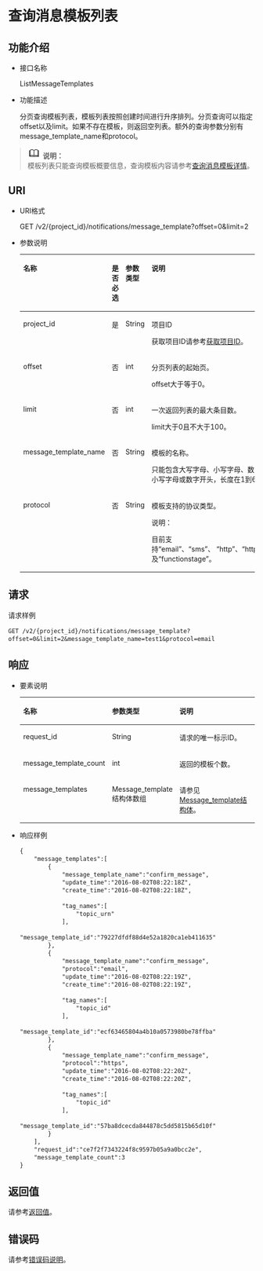 # 查询消息模板列表<a name="ZH-CN_TOPIC_0036016766"></a>

## 功能介绍<a name="section27645849"></a>

-   接口名称

    ListMessageTemplates


-   功能描述

    分页查询模板列表，模板列表按照创建时间进行升序排列。分页查询可以指定offset以及limit。如果不存在模板，则返回空列表。额外的查询参数分别有message\_template\_name和protocol。


>![](public_sys-resources/icon-note.gif) **说明：**   
>模板列表只能查询模板概要信息，查询模板内容请参考[查询消息模板详情](查询消息模板详情.md)。  

## URI<a name="section47486057"></a>

-   URI格式

    GET /v2/\{project\_id\}/notifications/message\_template?offset=0&limit=2


-   参数说明

    <a name="table26295076"></a>
    <table><thead align="left"><tr id="row16170542"><th class="cellrowborder" valign="top" width="20.667933206679333%" id="mcps1.1.5.1.1"><p id="p34745524"><a name="p34745524"></a><a name="p34745524"></a>名称</p>
    </th>
    <th class="cellrowborder" valign="top" width="21.597840215978405%" id="mcps1.1.5.1.2"><p id="p62924030"><a name="p62924030"></a><a name="p62924030"></a>是否必选</p>
    </th>
    <th class="cellrowborder" valign="top" width="27.06729327067293%" id="mcps1.1.5.1.3"><p id="p63681652"><a name="p63681652"></a><a name="p63681652"></a>参数类型</p>
    </th>
    <th class="cellrowborder" valign="top" width="30.666933306669332%" id="mcps1.1.5.1.4"><p id="p57940224"><a name="p57940224"></a><a name="p57940224"></a>说明</p>
    </th>
    </tr>
    </thead>
    <tbody><tr id="row41204595"><td class="cellrowborder" valign="top" width="20.667933206679333%" headers="mcps1.1.5.1.1 "><p id="p49237932"><a name="p49237932"></a><a name="p49237932"></a>project_id</p>
    </td>
    <td class="cellrowborder" valign="top" width="21.597840215978405%" headers="mcps1.1.5.1.2 "><p id="p28849561"><a name="p28849561"></a><a name="p28849561"></a>是</p>
    </td>
    <td class="cellrowborder" valign="top" width="27.06729327067293%" headers="mcps1.1.5.1.3 "><p id="p55113123"><a name="p55113123"></a><a name="p55113123"></a>String</p>
    </td>
    <td class="cellrowborder" valign="top" width="30.666933306669332%" headers="mcps1.1.5.1.4 "><p id="p3312144215538"><a name="p3312144215538"></a><a name="p3312144215538"></a>项目ID</p>
    <p id="p34977969"><a name="p34977969"></a><a name="p34977969"></a>获取项目ID请参考<a href="获取项目ID.md">获取项目ID</a>。</p>
    </td>
    </tr>
    <tr id="row64680333"><td class="cellrowborder" valign="top" width="20.667933206679333%" headers="mcps1.1.5.1.1 "><p id="p4615638"><a name="p4615638"></a><a name="p4615638"></a>offset</p>
    </td>
    <td class="cellrowborder" valign="top" width="21.597840215978405%" headers="mcps1.1.5.1.2 "><p id="p38322367"><a name="p38322367"></a><a name="p38322367"></a>否</p>
    </td>
    <td class="cellrowborder" valign="top" width="27.06729327067293%" headers="mcps1.1.5.1.3 "><p id="p17103984"><a name="p17103984"></a><a name="p17103984"></a>int</p>
    </td>
    <td class="cellrowborder" valign="top" width="30.666933306669332%" headers="mcps1.1.5.1.4 "><p id="p43245458"><a name="p43245458"></a><a name="p43245458"></a>分页列表的起始页。</p>
    <p id="p093145511383"><a name="p093145511383"></a><a name="p093145511383"></a>offset大于等于0。</p>
    </td>
    </tr>
    <tr id="row51881906"><td class="cellrowborder" valign="top" width="20.667933206679333%" headers="mcps1.1.5.1.1 "><p id="p41684868"><a name="p41684868"></a><a name="p41684868"></a>limit</p>
    </td>
    <td class="cellrowborder" valign="top" width="21.597840215978405%" headers="mcps1.1.5.1.2 "><p id="p21031171"><a name="p21031171"></a><a name="p21031171"></a>否</p>
    </td>
    <td class="cellrowborder" valign="top" width="27.06729327067293%" headers="mcps1.1.5.1.3 "><p id="p25803286"><a name="p25803286"></a><a name="p25803286"></a>int</p>
    </td>
    <td class="cellrowborder" valign="top" width="30.666933306669332%" headers="mcps1.1.5.1.4 "><p id="p9691430"><a name="p9691430"></a><a name="p9691430"></a>一次返回列表的最大条目数。</p>
    <p id="p093218114392"><a name="p093218114392"></a><a name="p093218114392"></a>limit大于0且不大于100。</p>
    </td>
    </tr>
    <tr id="row18621933"><td class="cellrowborder" valign="top" width="20.667933206679333%" headers="mcps1.1.5.1.1 "><p id="p31981619"><a name="p31981619"></a><a name="p31981619"></a>message_template_name</p>
    </td>
    <td class="cellrowborder" valign="top" width="21.597840215978405%" headers="mcps1.1.5.1.2 "><p id="p40374353"><a name="p40374353"></a><a name="p40374353"></a>否</p>
    </td>
    <td class="cellrowborder" valign="top" width="27.06729327067293%" headers="mcps1.1.5.1.3 "><p id="p49097200"><a name="p49097200"></a><a name="p49097200"></a>String</p>
    </td>
    <td class="cellrowborder" valign="top" width="30.666933306669332%" headers="mcps1.1.5.1.4 "><p id="p17450296"><a name="p17450296"></a><a name="p17450296"></a>模板的名称。</p>
    <p id="p6338272399"><a name="p6338272399"></a><a name="p6338272399"></a>只能包含大写字母、小写字母、数字、-和_，且必须由大写字母、小写字母或数字开头，长度在1到64个字符之间。</p>
    </td>
    </tr>
    <tr id="row37690705"><td class="cellrowborder" valign="top" width="20.667933206679333%" headers="mcps1.1.5.1.1 "><p id="p33048293"><a name="p33048293"></a><a name="p33048293"></a>protocol</p>
    </td>
    <td class="cellrowborder" valign="top" width="21.597840215978405%" headers="mcps1.1.5.1.2 "><p id="p59666077"><a name="p59666077"></a><a name="p59666077"></a>否</p>
    </td>
    <td class="cellrowborder" valign="top" width="27.06729327067293%" headers="mcps1.1.5.1.3 "><p id="p1114082"><a name="p1114082"></a><a name="p1114082"></a>String</p>
    </td>
    <td class="cellrowborder" valign="top" width="30.666933306669332%" headers="mcps1.1.5.1.4 "><p id="p23131803"><a name="p23131803"></a><a name="p23131803"></a>模板支持的协议类型。</p>
    <div class="note" id="note6916411113916"><a name="note6916411113916"></a><a name="note6916411113916"></a><span class="notetitle"> 说明： </span><div class="notebody"><p id="p1093261133915"><a name="p1093261133915"></a><a name="p1093261133915"></a>目前支持“email”、“sms”、&nbsp;“http”、“https”、“dms”、“functiongraph”以及“functionstage”。</p>
    </div></div>
    </td>
    </tr>
    </tbody>
    </table>


## 请求<a name="section24721334"></a>

请求样例

```
GET /v2/{project_id}/notifications/message_template?offset=0&limit=2&message_template_name=test1&protocol=email
```

## 响应<a name="section21165417"></a>

-   要素说明

    <a name="table50427332"></a>
    <table><thead align="left"><tr id="row21494305"><th class="cellrowborder" valign="top" width="37.163716371637165%" id="mcps1.1.4.1.1"><p id="p63317164"><a name="p63317164"></a><a name="p63317164"></a>名称</p>
    </th>
    <th class="cellrowborder" valign="top" width="21.562156215621563%" id="mcps1.1.4.1.2"><p id="p28416672"><a name="p28416672"></a><a name="p28416672"></a>参数类型</p>
    </th>
    <th class="cellrowborder" valign="top" width="41.27412741274127%" id="mcps1.1.4.1.3"><p id="p20049059"><a name="p20049059"></a><a name="p20049059"></a>说明</p>
    </th>
    </tr>
    </thead>
    <tbody><tr id="row8508925"><td class="cellrowborder" valign="top" width="37.163716371637165%" headers="mcps1.1.4.1.1 "><p id="p18134306"><a name="p18134306"></a><a name="p18134306"></a>request_id</p>
    </td>
    <td class="cellrowborder" valign="top" width="21.562156215621563%" headers="mcps1.1.4.1.2 "><p id="p59592696"><a name="p59592696"></a><a name="p59592696"></a>String</p>
    </td>
    <td class="cellrowborder" valign="top" width="41.27412741274127%" headers="mcps1.1.4.1.3 "><p id="p62279078"><a name="p62279078"></a><a name="p62279078"></a>请求的唯一标示ID。</p>
    </td>
    </tr>
    <tr id="row35856517"><td class="cellrowborder" valign="top" width="37.163716371637165%" headers="mcps1.1.4.1.1 "><p id="p18696727"><a name="p18696727"></a><a name="p18696727"></a>message_template_count</p>
    </td>
    <td class="cellrowborder" valign="top" width="21.562156215621563%" headers="mcps1.1.4.1.2 "><p id="p38039934"><a name="p38039934"></a><a name="p38039934"></a>int</p>
    </td>
    <td class="cellrowborder" valign="top" width="41.27412741274127%" headers="mcps1.1.4.1.3 "><p id="p61335842"><a name="p61335842"></a><a name="p61335842"></a>返回的模板个数。</p>
    </td>
    </tr>
    <tr id="row19325759"><td class="cellrowborder" valign="top" width="37.163716371637165%" headers="mcps1.1.4.1.1 "><p id="p21882681"><a name="p21882681"></a><a name="p21882681"></a>message_templates</p>
    </td>
    <td class="cellrowborder" valign="top" width="21.562156215621563%" headers="mcps1.1.4.1.2 "><p id="p27666764"><a name="p27666764"></a><a name="p27666764"></a>Message_template结构体数组</p>
    </td>
    <td class="cellrowborder" valign="top" width="41.27412741274127%" headers="mcps1.1.4.1.3 "><p id="p26415391"><a name="p26415391"></a><a name="p26415391"></a>请参见<a href="Message_template结构体.md">Message_template结构体</a>。</p>
    </td>
    </tr>
    </tbody>
    </table>

-   响应样例

    ```
    {
        "message_templates":[
            {
                "message_template_name":"confirm_message",
                "update_time":"2016-08-02T08:22:18Z",
                "create_time":"2016-08-02T08:22:18Z",
                
                "tag_names":[
                    "topic_urn"
                ],
                "message_template_id":"79227dfdf88d4e52a1820ca1eb411635"
            },
            {
                "message_template_name":"confirm_message",
                "protocol":"email",
                "update_time":"2016-08-02T08:22:19Z",
                "create_time":"2016-08-02T08:22:19Z",
                
                "tag_names":[
                    "topic_id"
                ],
                "message_template_id":"ecf63465804a4b10a0573980be78ffba"
            },
            {
                "message_template_name":"confirm_message",
                "protocol":"https",
                "update_time":"2016-08-02T08:22:20Z",
                "create_time":"2016-08-02T08:22:20Z",
                
                "tag_names":[
                    "topic_id"
                ],
                "message_template_id":"57ba8dcecda844878c5dd5815b65d10f"
            }
        ],
        "request_id":"ce7f2f7343224f8c9597b05a9a0bcc2e",
        "message_template_count":3
    }
    ```


## 返回值<a name="section56271027"></a>

请参考[返回值](返回值.md)。

## 错误码<a name="section73211020122511"></a>

请参考[错误码说明](错误码说明.md)。

